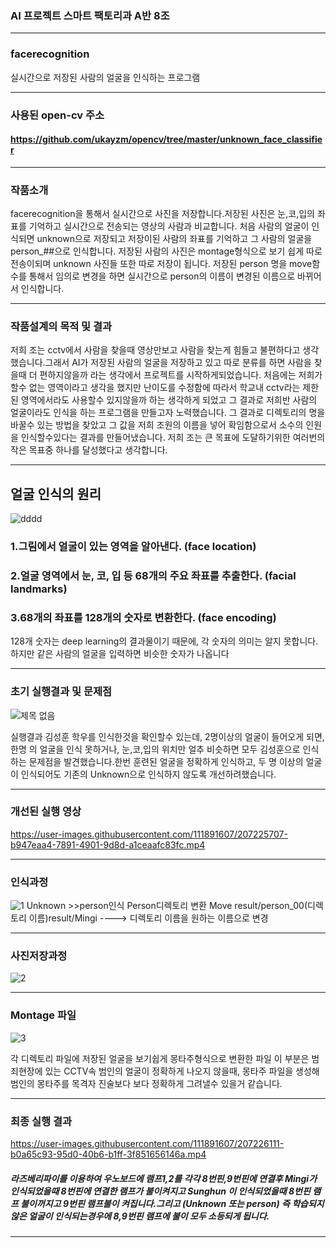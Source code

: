 ### AI 프로젝트 스마트 팩토리과 A반 8조
---------------
###  facerecognition
실시간으로 저장된 사람의 얼굴을 인식하는 프로그램

-----------------------------

### 사용된 open-cv 주소
#### https://github.com/ukayzm/opencv/tree/master/unknown_face_classifier

-----------------------------------------------------
### 작품소개
facerecognition을 통해서 실시간으로 사진을 저장합니다.저장된 사진은 눈,코,입의 좌표를 기억하고 실시간으로 전송되는 영상의 사람과 비교합니다.
처음 사람의 얼굴이 인식되면 unknown으로 저장되고 저장이된 사람의 좌표를 기억하고 그 사람의 얼굴을 person_##으로 인식합니다.
저장된 사람의 사진은 montage형식으로 보기 쉽게 따로 전송이되며 unknown 사진들 또한 따로 저장이 됩니다.
저장된 person 명을 move함수를 통해서 임의로 변경을 하면 실시간으로 person의 이름이 변경된 이름으로 바뀌어서 인식합니다.

--------------------------------------------------
### 작품설계의 목적 및 결과

저희 조는 cctv에서 사람을 찾을때 영상만보고 사람을 찾는게 힘들고 불편하다고 생각했습니다.그래서 AI가 저장된 사람의 얼굴을 저장하고 있고 따로 분류를
하면 사람을 찾을때 더 편하지않을까 라는 생각에서 프로젝트를 시작하게되었습니다. 처음에는 저희가 할수 없는 영역이라고 생각을 했지만 난이도를 수정함에 따라서 학교내 cctv라는 제한된 영역에서라도 사용할수 있지않을까 하는 생각하게 되었고 그 결과로 저희반 사람의 얼굴이라도 인식을 하는 프로그램을 만들고자 노력했습니다. 그 결과로 디렉토리의 명을 바꿀수 있는 방법을 찾았고 그 값을 저희 조원의 이름을 넣어 확임함으로서 소수의 인원을 인식할수있다는 결과를 만들어냈습니다. 저희 조는 큰 목표에 도달하기위한 여러번의 작은 목표중 하나를 달성했다고 생각합니다.

------------------------
## 얼굴 인식의 원리


![dddd](https://user-images.githubusercontent.com/111891607/207224862-7007ae9d-b526-470d-89df-d45db72e86f7.gif)

### 1.그림에서 얼굴이 있는 영역을 알아낸다. (face location)
### 2.얼굴 영역에서 눈, 코, 입 등 68개의 주요 좌표를 추출한다. (facial landmarks)
### 3.68개의 좌표를 128개의 숫자로 변환한다. (face encoding)


128개 숫자는 deep learning의 결과물이기 때문에, 각 숫자의 의미는 알지 못합니다.
하지만 같은 사람의 얼굴을 입력하면 비슷한 숫자가 나옵니다




------------------------
### 초기 실행결과 및 문제점

![제목 없음](https://user-images.githubusercontent.com/111891607/207052603-b887b489-0969-4c50-bd66-9abe0d25541f.gif)

실행결과 김성훈 학우를 인식한것을  확인할수 있는데, 2명이상의 얼굴이 들어오게 되면,한명 의 얼굴을 인식 못하거나, 눈,코,입의 위치만 얼추 비슷하면 모두 김성훈으로 인식하는 문제점을 발견했습니다.한번 훈련된 얼굴을 정확하게 인식하고, 두 명 이상의 얼굴이 인식되어도 기존의 Unknown으로 인식하지 않도록 개선하려했습니다.

--------------------------------
### 개선된 실행 영상



https://user-images.githubusercontent.com/111891607/207225707-b947eaa4-7891-4901-9d8d-a1ceaafc83fc.mp4






------------------------
### 인식과정

![1](https://user-images.githubusercontent.com/111891607/207052925-ffba5416-2fcf-4252-8994-4b0702579dbd.gif)
Unknown >>person인식    Person디렉토리 변환  Move result/person_00(디렉토리 이름)result/Mingi ----> 디렉토리 이름을 원하는 이름으로 변경

--------------

### 사진저장과정

![2](https://user-images.githubusercontent.com/111891607/207053331-3361f71c-19eb-4dcf-a3f2-8c6687805162.gif)

--------------
### Montage 파일 

![3](https://user-images.githubusercontent.com/111891607/207053846-d38cb24a-22c2-418c-8e7e-27fbc7b25dde.gif)

각 디렉토리 파일에 저장된 얼굴을 보기쉽게 몽타주형식으로 변환한 파일 
이 부분은 범죄현장에 있는 CCTV속  범인의 얼굴이 정확하게 나오지 않을때, 몽타주 파일을 생성해 범인의 몽타주를  목격자 진술보다 보다 정확하게 그려낼수 있을거 같습니다.

--------------------



### 최종 실행 결과



https://user-images.githubusercontent.com/111891607/207226111-b0a65c93-95d0-40b6-b1ff-3f851656146a.mp4


##### 라즈베리파이를 이용하여 우노보드에 램프1,2를 각각 8번핀,9번핀에 연결후 Mingi가 인식되었을때 8번핀에 연결한 램프가 불이켜지고  Sunghun 이 인식되었을때 8번핀 램프 불이꺼지고 9번핀 램프불이 켜집니다.그리고 (Unknown 또는 person)  즉 학습되지않은 얼굴이 인식되는경우에 8,9번핀 램프에 불이 모두 소등되게 됩니다.


--------------------











